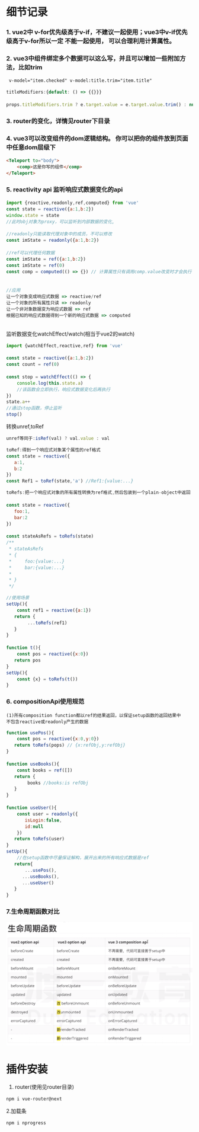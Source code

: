 # 细节记录

### 1. vue2中 v-for优先级高于v-if，不建议一起使用；vue3中v-if优先级高于v-for所以一定 不能一起使用， 可以合理利用计算属性。


### 2. vue3中组件绑定多个数据可以这么写，并且可以增加一些附加方法，比如trim

   ```html
    v-model="item.checked" v-model:title.trim="item.title"
   ```

   ```js
   titleModifiers:{default: () => {{}}}
   
   props.titleModifiers.trim ? e.target.value = e.target.value.trim() : null
   ```

### 3. router的变化，详情见router下目录

### 4. vue3可以改变组件的dom逻辑结构。 你可以把你的组件放到页面中任意dom层级下
```html
<Teleport to="body">
    <comp>这是你写的组件</comp>
</Teleport>
```



### 5. reactivity api 监听响应式数据变化的api
```js
import {reactive,readonly,ref,computed} from 'vue'
const state = reactive({a:1,b:2})
window.state = state
//此时obj对象为proxy，可以监听到内部数据的变化,

//readonly只能读取代理对象中的成员，不可以修改
const imState = readonly({a:1,b:2})

//ref可以代理任何数据
const imState = ref({a:1,b:2})
const imState = ref(0)
const comp = computed(() => {}) // 计算属性只有调用comp.value改变时才会执行


//应用
让一个对象变成响应式数据 => reactive/ref
让一个对象的所有属性只读 => readonly
让一个非对象数据变为响应式数据 => ref
根据已知的响应式数据得到一个新的响应式数据 => computed



```
监听数据变化watchEffect/watch(相当于vue2的watch)
```js
import {watchEffect,reactive,ref} from 'vue'

const state = reactive({a:1,b:2})
const count = ref(0)

const stop = watchEffect(() => {
    console.log(this.state.a)
    //该函数会立即执行，响应式数据变化后再执行
})
state.a++
//通过stop函数，停止监听
stop()


```

转换unref,toRef
```js
unref等同于:isRef(val) ? val.value : val

```
```js
toRef:得到一个响应式对象某个属性的ref格式
const state = reactive({
   a:1,
   b:2
})
const Ref1 = toRef(state,'a') //Ref1:{value:...}

```
```js
toRefs:把一个响应式对象的所有属性转换为ref格式,然后包装到一个plain-object中返回

const state = reactive({
   foo:1,
   bar:2
})

const stateAsRefs = toRefs(state)
/**
 * stateAsRefs
 * {
 *     foo:{value:...}
 *     bar:{value:...}
 *     
 * }
 */

```
```js
//使用场景
setUp(){
    const ref1 = reactive({a:1})
   return {
        ...toRefs(ref1)
   }
}

function t(){
    const pos = reactive({x:0})
   return pos
}
setUp(){
    const {x} = toRefs(t())
}
```
### 6. compositionApi使用规范
```
(1)所有composition function都以ref的结果返回，以保证setup函数的返回结果中
不包含reactive或readonly产生的数据

```
```js
function usePos(){
    const pos = reactive({x:0,y:0})
   return toRefs(pops) // {x:refObj,y:refObj}
}

function useBooks(){
    const books = ref([])
   return {
        books //books:is refObj
   }
}

function useUser(){
    const user = readonly({
       isLogin:false,
       id:null
    })
   return toRefs(user)
}
setUp(){
    //在setup函数中尽量保证解构，展开出来的所有响应式数据是ref
   return{
       ...usePos(), 
      ...useBooks(),
      ...useUser()
   }
}
```
### 7.生命周期函数对比
![img.png](img.png)

# 插件安装

1. router(使用见router目录)

```html
npm i vue-router@next
```

2.加载条

```html
npm i nprogress
```
